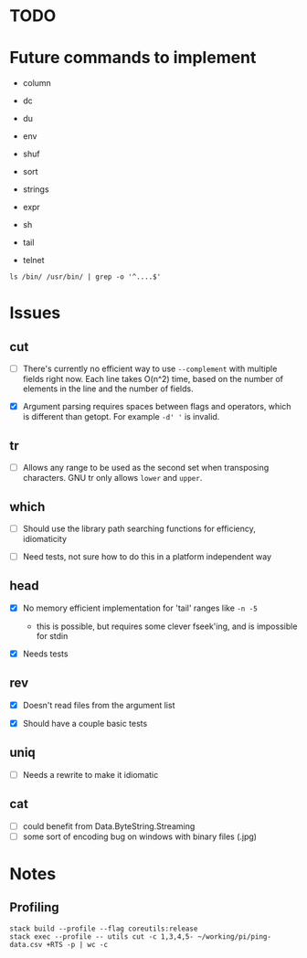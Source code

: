 
# TODO

# Future commands to implement

* column
* dc
* du
* env
* shuf
* sort
* strings

* expr
* sh
* tail
* telnet

`ls /bin/ /usr/bin/ | grep -o '^....$'`


# Issues

## cut

- [ ] There's currently no efficient way to use `--complement` with multiple fields
  right now. Each line takes O(n^2) time, based on the number of elements in the line
  and the number of fields.

- [X] Argument parsing requires spaces between flags and operators, which is different
  than getopt. For example `-d' '` is invalid.


## tr

- [ ] Allows any range to be used as the second set when transposing characters. GNU tr
  only allows `lower` and `upper`.


## which

- [ ] Should use the library path searching functions for efficiency, idiomaticity
- [ ] Need tests, not sure how to do this in a platform independent way


## head

- [X] No memory efficient implementation for 'tail' ranges like `-n -5`
    - this is possible, but requires some clever fseek'ing, and is impossible for stdin
- [X] Needs tests


## rev

- [X] Doesn't read files from the argument list
- [X] Should have a couple basic tests


## uniq

- [ ] Needs a rewrite to make it idiomatic

## cat
- [ ] could benefit from Data.ByteString.Streaming
- [ ] some sort of encoding bug on windows with binary files (.jpg)

# Notes

## Profiling
```
stack build --profile --flag coreutils:release
stack exec --profile -- utils cut -c 1,3,4,5- ~/working/pi/ping-data.csv +RTS -p | wc -c
```
